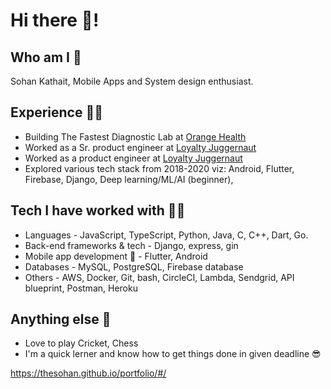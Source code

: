 # Hi there 👋!

## Who am I 👔
Sohan Kathait, Mobile Apps and System design enthusiast.

## Experience 👨‍🔧️
- Building The Fastest Diagnostic Lab at [Orange Health](https://www.orangehealth.in/)
- Worked as a Sr. product engineer at [Loyalty Juggernaut](https://www.lji.io/)
- Worked as a product engineer at [Loyalty Juggernaut](https://www.lji.io/)
- Explored various tech stack from 2018-2020 viz: Android, Flutter, Firebase, Django, Deep learning/ML/AI (beginner),

## Tech I have worked with 👨‍💻️
- Languages - JavaScript, TypeScript, Python, Java, C, C++, Dart, Go.
- Back-end frameworks & tech - Django, express, gin
- Mobile app development 📱 - Flutter, Android
- Databases - MySQL, PostgreSQL, Firebase database
- Others - AWS, Docker, Git, bash, CircleCI, Lambda, Sendgrid, API blueprint, Postman, Heroku

## Anything else 🤔
- Love to play Cricket, Chess
- I'm a quick lerner and know how to get things done in given deadline 😎

<!-- ## Links 😍

## Overflow -  🎁
 -->


https://thesohan.github.io/portfolio/#/
